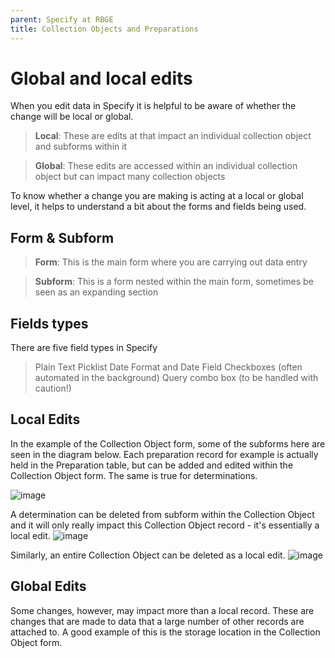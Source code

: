 ```yaml
---
parent: Specify at RBGE
title: Collection Objects and Preparations
---
```


# Global and local edits

When you edit data in Specify it is helpful to be aware of whether the change will be local or global.

> **Local**: These are edits at that impact an individual collection object and subforms within it

> **Global**: These edits are accessed within an individual collection object but can impact many collection objects 

To know whether a change you are making is acting at a local or global level, it helps to understand a bit about the forms and fields being used.

## Form & Subform

> **Form**: This is the main form where you are carrying out data entry

> **Subform**: This is a form nested within the main form, sometimes be seen as an expanding section

## Fields types

There are five field types in Specify

> Plain Text
> Picklist
> Date Format and Date Field
> Checkboxes (often automated in the background)​
> Query combo box (to be handled with caution!)


## Local Edits

In the example of the Collection Object form, some of the subforms here are seen in the diagram below. Each preparation record for example is actually held in the Preparation table, but can be added and edited within the Collection Object form. The same is true for determinations.

![image](https://user-images.githubusercontent.com/6713716/195291514-ef229875-aa2a-48f4-bca0-9312547bc384.png) 

A determination can be deleted from subform within the Collection Object and it will only really impact this Collection Object record - it's essentially a local edit.
![image](https://user-images.githubusercontent.com/6713716/195292783-c397eb6e-94cf-4e9b-9cc8-fe051c571c99.png)

Similarly, an entire Collection Object can be deleted as a local edit.
![image](https://user-images.githubusercontent.com/6713716/195293061-2b59dc4a-315d-471a-b8cc-12de81e6d9ef.png)

## Global Edits

Some changes, however, may impact more than a local record. These are changes that are made to data that a large number of other records are attached to. A good example of this is the storage location in the Collection Object form.






